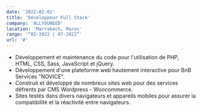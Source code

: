 ```yaml
---
date: '2022-02-01'
title: 'Développeur Full Stack'
company: 'ALLYOUNEED'
location: 'Marrakech, Maroc'
range: '“02-2022 | 07-2022”'
url: '#'
---
```


- Développement et maintenance du code pour l'utilisation de PHP, HTML, CSS, Sass, JavaScript et jQuery.
- Développement d'une plateforme web hautement interactive pour BnB Services "NOVICE".
- Construit et développé de nombreux sites web pour des services défrents par CMS Wordpress - Woocommerce.
- Sites testés dans divers navigateurs et appareils mobiles pour assurer la compatibilité et la réactivité entre navigateurs.
